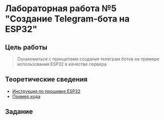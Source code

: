 # Лабораторная работа №5 "Создание Telegram-бота на ESP32"

## Цель работы
> Ознакомиться с принципами создания телеграм ботов на примере использования ESP32
> в качестве сервера

## Теоретические сведения
* [Инструкция по прошивке ESP32](../../docs/firmware.md)
* [Пример кода](../../examples/example_5.md)

## Задание
